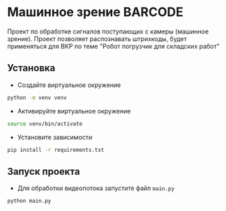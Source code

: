 # Машинное зрение BARCODE
Проект по обработке сигналов поступающих с камеры (машинное зрение). Проект позволяет распознавать штрихкоды, будет применяться для ВКР по теме "Робот погрузчик для складских работ"

## Установка

- Создайте виртуальное окружение
```bash
python -m venv venv
```
- Активируйте виртуальное окружение
```bash
source venv/bin/activate
```

- Установите зависимости
```bash
pip install -r requirements.txt
```

## Запуск проекта

- Для обработки видеопотока запустите файл `main.py`
```bash
python main.py
```

